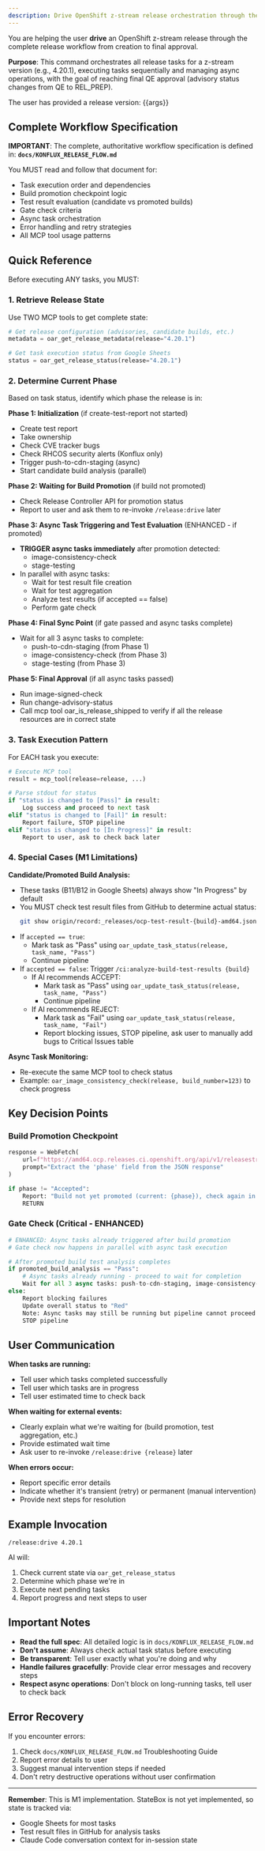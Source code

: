 ```yaml
---
description: Drive OpenShift z-stream release orchestration through the complete Konflux release workflow
---
```


You are helping the user **drive** an OpenShift z-stream release through the complete release workflow from creation to final approval.

**Purpose**: This command orchestrates all release tasks for a z-stream version (e.g., 4.20.1), executing tasks sequentially and managing async operations, with the goal of reaching final QE approval (advisory status changes from QE to REL_PREP).

The user has provided a release version: {{args}}

## Complete Workflow Specification

**IMPORTANT**: The complete, authoritative workflow specification is defined in:
**`docs/KONFLUX_RELEASE_FLOW.md`**

You MUST read and follow that document for:
- Task execution order and dependencies
- Build promotion checkpoint logic
- Test result evaluation (candidate vs promoted builds)
- Gate check criteria
- Async task orchestration
- Error handling and retry strategies
- All MCP tool usage patterns

## Quick Reference

Before executing ANY tasks, you MUST:

### 1. Retrieve Release State

Use TWO MCP tools to get complete state:

```python
# Get release configuration (advisories, candidate builds, etc.)
metadata = oar_get_release_metadata(release="4.20.1")

# Get task execution status from Google Sheets
status = oar_get_release_status(release="4.20.1")
```

### 2. Determine Current Phase

Based on task status, identify which phase the release is in:

**Phase 1: Initialization** (if create-test-report not started)
- Create test report
- Take ownership
- Check CVE tracker bugs
- Check RHCOS security alerts (Konflux only)
- Trigger push-to-cdn-staging (async)
- Start candidate build analysis (parallel)

**Phase 2: Waiting for Build Promotion** (if build not promoted)
- Check Release Controller API for promotion status
- Report to user and ask them to re-invoke `/release:drive` later

**Phase 3: Async Task Triggering and Test Evaluation** (ENHANCED - if promoted)
- **TRIGGER async tasks immediately** after promotion detected:
  - image-consistency-check
  - stage-testing
- In parallel with async tasks:
  - Wait for test result file creation
  - Wait for test aggregation
  - Analyze test results (if accepted == false)
  - Perform gate check

**Phase 4: Final Sync Point** (if gate passed and async tasks complete)
- Wait for all 3 async tasks to complete:
  - push-to-cdn-staging (from Phase 1)
  - image-consistency-check (from Phase 3)
  - stage-testing (from Phase 3)

**Phase 5: Final Approval** (if all async tasks passed)
- Run image-signed-check
- Run change-advisory-status
- Call mcp tool oar_is_release_shipped to verify if all the release resources are in correct state

### 3. Task Execution Pattern

For EACH task you execute:

```python
# Execute MCP tool
result = mcp_tool(release=release, ...)

# Parse stdout for status
if "status is changed to [Pass]" in result:
    Log success and proceed to next task
elif "status is changed to [Fail]" in result:
    Report failure, STOP pipeline
elif "status is changed to [In Progress]" in result:
    Report to user, ask to check back later
```

### 4. Special Cases (M1 Limitations)

**Candidate/Promoted Build Analysis:**
- These tasks (B11/B12 in Google Sheets) always show "In Progress" by default
- You MUST check test result files from GitHub to determine actual status:
  ```bash
  git show origin/record:_releases/ocp-test-result-{build}-amd64.json
  ```
- If `accepted == true`:
  - Mark task as "Pass" using `oar_update_task_status(release, task_name, "Pass")`
  - Continue pipeline
- If `accepted == false`: Trigger `/ci:analyze-build-test-results {build}`
  - If AI recommends ACCEPT:
    - Mark task as "Pass" using `oar_update_task_status(release, task_name, "Pass")`
    - Continue pipeline
  - If AI recommends REJECT:
    - Mark task as "Fail" using `oar_update_task_status(release, task_name, "Fail")`
    - Report blocking issues, STOP pipeline, ask user to manually add bugs to Critical Issues table

**Async Task Monitoring:**
- Re-execute the same MCP tool to check status
- Example: `oar_image_consistency_check(release, build_number=123)` to check progress

## Key Decision Points

### Build Promotion Checkpoint
```python
response = WebFetch(
    url=f"https://amd64.ocp.releases.ci.openshift.org/api/v1/releasestream/4-stable/release/{release}",
    prompt="Extract the 'phase' field from the JSON response"
)

if phase != "Accepted":
    Report: "Build not yet promoted (current: {phase}), check again in 30 min"
    RETURN
```

### Gate Check (Critical - ENHANCED)
```python
# ENHANCED: Async tasks already triggered after build promotion
# Gate check now happens in parallel with async task execution

# After promoted build test analysis completes
if promoted_build_analysis == "Pass":
    # Async tasks already running - proceed to wait for completion
    Wait for all 3 async tasks: push-to-cdn-staging, image-consistency-check, stage-testing
else:
    Report blocking failures
    Update overall status to "Red"
    Note: Async tasks may still be running but pipeline cannot proceed
    STOP pipeline
```

## User Communication

**When tasks are running:**
- Tell user which tasks completed successfully
- Tell user which tasks are in progress
- Tell user estimated time to check back

**When waiting for external events:**
- Clearly explain what we're waiting for (build promotion, test aggregation, etc.)
- Provide estimated wait time
- Ask user to re-invoke `/release:drive {release}` later

**When errors occur:**
- Report specific error details
- Indicate whether it's transient (retry) or permanent (manual intervention)
- Provide next steps for resolution

## Example Invocation

```
/release:drive 4.20.1
```

AI will:
1. Check current state via `oar_get_release_status`
2. Determine which phase we're in
3. Execute next pending tasks
4. Report progress and next steps to user

## Important Notes

- **Read the full spec**: All detailed logic is in `docs/KONFLUX_RELEASE_FLOW.md`
- **Don't assume**: Always check actual task status before executing
- **Be transparent**: Tell user exactly what you're doing and why
- **Handle failures gracefully**: Provide clear error messages and recovery steps
- **Respect async operations**: Don't block on long-running tasks, tell user to check back

## Error Recovery

If you encounter errors:
1. Check `docs/KONFLUX_RELEASE_FLOW.md` Troubleshooting Guide
2. Report error details to user
3. Suggest manual intervention steps if needed
4. Don't retry destructive operations without user confirmation

---

**Remember**: This is M1 implementation. StateBox is not yet implemented, so state is tracked via:
- Google Sheets for most tasks
- Test result files in GitHub for analysis tasks
- Claude Code conversation context for in-session state